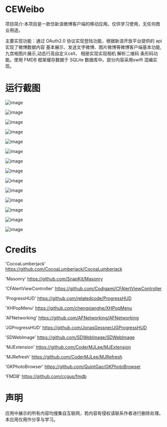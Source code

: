 # CEWeibo

项目简介:本项目是一款仿新浪微博客户端的移动应用。仅供学习使用，无任何商业用途。

主要实现功能：通过 OAuth2.0 协议实现登陆功能，根据新浪开放平台提供的 api 实现了微博数据内容 基本展示、发送文字微博、图片微博等微博客户端基本功能, 九宫格图片展示,动态行高自定义cell， 相册实现实现相机 解析二维码 条形码功能。使用 FMDB 框架缓存数据于 SQLite 数据库中。部分内容采用swift 混编实现。



# 运行截图

![image](https://github.com/insignificance/CEWeibo/blob/master/art/Snip001.png)

![image](https://github.com/insignificance/CEWeibo/blob/master/art/Snip002.png)

![image](https://github.com/insignificance/CEWeibo/blob/master/art/Snip003.png)

![image](https://github.com/insignificance/CEWeibo/blob/master/art/Snip004.png)

![image](https://github.com/insignificance/CEWeibo/blob/master/art/Snip004-1.png)

![image](https://github.com/insignificance/CEWeibo/blob/master/art/Snip005.png)

![image](https://github.com/insignificance/CEWeibo/blob/master/art/Snip006.png)

![image](https://github.com/insignificance/CEWeibo/blob/master/art/Snip006-1.png)

![image](https://github.com/insignificance/CEWeibo/blob/master/art/Snip007.png)

![image](https://github.com/insignificance/CEWeibo/blob/master/art/Snip008.png)

![image](https://github.com/insignificance/CEWeibo/blob/master/art/Snip009.png)

![image](https://github.com/insignificance/CEWeibo/blob/master/art/unsupport.png)

![image](https://github.com/insignificance/CEWeibo/blob/master/art/QRCode.png)

![image](https://github.com/insignificance/CEWeibo/blob/master/art/BarCode.png)



# Credits

  'CocoaLumberjack'        https://github.com/CocoaLumberjack/CocoaLumberjack
  
  'Masonry'                https://github.com/SnapKit/Masonry
  
  'CFAlertViewController'  https://github.com/Codigami/CFAlertViewController 
  
  'ProgressHUD'            https://github.com/relatedcode/ProgressHUD
  
  'XHPopMenu'              https://github.com/chengxianghe/XHPopMenu
  
  'AFNetworking'           https://github.com/AFNetworking/AFNetworking
  
  'JGProgressHUD'          https://github.com/JonasGessner/JGProgressHUD
  
  'SDWebImage'             https://github.com/SDWebImage/SDWebImage
  
  'MJExtension'            https://github.com/CoderMJLee/MJExtension
  
  'MJRefresh'              https://github.com/CoderMJLee/MJRefresh
  
  'GKPhotoBrowser'         https://github.com/QuintGao/GKPhotoBrowser
  
  'FMDB'                   https://github.com/ccgus/fmdb
  
  
  # 声明
  
  应用中展示的所有内容均搜集自互联网，若内容有侵权请联系作者进行删除处理。本应用仅用作分享与学习。
  
